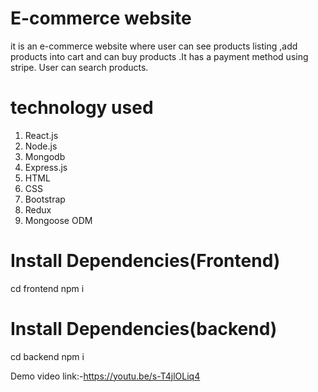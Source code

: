 #  E-commerce website
 
it is an e-commerce website where user  can see products listing ,add products into cart and can buy products .It has a payment method using stripe. User can search products.

# technology used

1. React.js
2. Node.js
3. Mongodb
4. Express.js
5. HTML
6. CSS
7. Bootstrap
8. Redux
9. Mongoose ODM

# Install Dependencies(Frontend)
 cd frontend 
 npm i


# Install Dependencies(backend)
 cd backend 
 npm i

Demo video link:-https://youtu.be/s-T4jlOLiq4